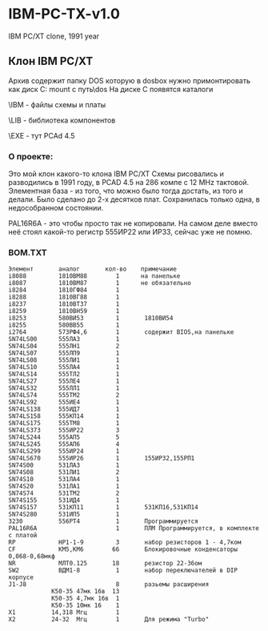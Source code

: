 # IBM-PC-TX-v1.0
IBM PC/XT clone, 1991 year



## Клон IBM PC/XT
Архив содержит папку DOS которую в dosbox нужно примонтировать как диск С:
mount c путь\dos
На диске C появятся каталоги

\IBM - файлы схемы и платы

\LIB - библиотека компонентов

\EXE - тут PCAd 4.5

### О проекте:
Это мой клон какого-то клона IBM PC/XT
Схемы рисовались и разводились в 1991 году, в PCAD 4.5 на 286 компе с 12 MHz тактовой.
Элементная база - из того, что можно было тогда достать, из того и делали.
Было сделано до 2-х десятков плат. Сохранилась только одна, в недособранном состоянии.

PAL16R6A - это чтобы просто так не копировали. На самом деле вместо неё стоял какой-то регистр 555ИР22 или ИР33, сейчас уже не помню. 

### BOM.TXT
```
Элемент       аналог       кол-во    примечание
i8088         1810ВМ88        1      на панельке
i8087         1810BM87        1      не обязательно
i8284         1810ГФ84        1
i8288         1810ВГ88        1
i8237         1810ВТ37        1
i8259         1810ВН59        1
i8253         580ВИ53         1       1810ВИ54
i8255         580ВВ55         1
i2764         573РФ4,6        1       содержит BIOS,на панельке
SN74LS00      555ЛА3          1
SN74LS04      555ЛН1          2
SN74LS07      555ЛП9          1
SN74LS08      555ЛИ1          1
SN74LS10      555ЛА4          1
SN74LS14      555ТЛ2          1
SN74LS27      555ЛЕ4          1
SN74LS32      555ЛЛ1          1
SN74LS74      555ТМ2          2
SN74LS92      555ИЕ4          1
SN74LS138     555ИД7          1
SN74LS158     555КП14         1
SN74LS175     555ТМ8          1
SN74LS373     555ИР22         3
SN74LS244     555АП5          5
SN74LS245     555АП6          4
SN74LS299     555ИР24         1
SN74LS670     555ИР26         1       155ИР32,155РП1
SN74S00       531ЛА3          1
SN74S08       531ЛИ1          2
SN74S10       531ЛА4          1
SN74S20       531ЛА1          1
SN74S74       531ТМ2          2
SN74S155      531ИД4          1
SN74S157      531КП11         1       531КП16,531КП14
SN74S280      531ИП5          1
3230          556РТ4          1       Программируется
PAL16R6A                      1       ПЛМ Программируется, в комплекте с платой
RP            НР1-1-9         3       набор резисторов 1 - 4,7ком
CF            КМ5,КМ6        66       Блокировочные конденсаторы 0,068-0,68мкф
NR            МЛТ0.125       18       резистор 22-36ом
SW2           ВДМ1-8          1       набор переключателей в DIP корпусе
J1-J8                         8       разьемы расширения
            К50-35 47мк 16в  13
            К50-35 4,7мк 16в  1
            К50-35 10мк 16    1
X1          14,318 Мгц        1
X2          24-32  Мгц        1       Для режима "Turbo"
```

